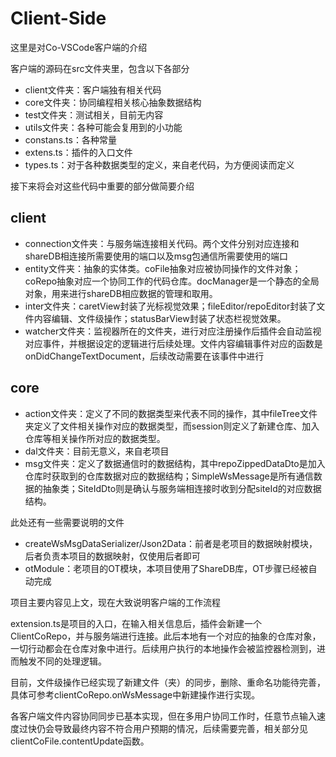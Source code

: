 # Client-Side

这里是对Co-VSCode客户端的介绍

客户端的源码在src文件夹里，包含以下各部分

* client文件夹：客户端独有相关代码
* core文件夹：协同编程相关核心抽象数据结构
* test文件夹：测试相关，目前无内容
* utils文件夹：各种可能会复用到的小功能
* constans.ts：各种常量
* extens.ts：插件的入口文件
* types.ts：对于各种数据类型的定义，来自老代码，为方便阅读而定义



接下来将会对这些代码中重要的部分做简要介绍

## client

* connection文件夹：与服务端连接相关代码。两个文件分别对应连接和shareDB相连接所需要使用的端口以及msg包通信所需要使用的端口
* entity文件夹：抽象的实体类。coFile抽象对应被协同操作的文件对象；coRepo抽象对应一个协同工作的代码仓库。docManager是一个静态的全局对象，用来进行shareDB相应数据的管理和取用。
* inter文件夹：caretView封装了光标视觉效果；fileEditor/repoEditor封装了文件内容编辑、文件级操作；statusBarView封装了状态栏视觉效果。
* watcher文件夹：监视器所在的文件夹，进行对应注册操作后插件会自动监视对应事件，并根据设定的逻辑进行后续处理。文件内容编辑事件对应的函数是onDidChangeTextDocument，后续改动需要在该事件中进行

## core

* action文件夹：定义了不同的数据类型来代表不同的操作，其中fileTree文件夹定义了文件相关操作对应的数据类型，而session则定义了新建仓库、加入仓库等相关操作所对应的数据类型。
* dal文件夹：目前无意义，来自老项目
* msg文件夹：定义了数据通信时的数据结构，其中repoZippedDataDto是加入仓库时获取到的仓库数据对应的数据结构；SimpleWsMessage是所有通信数据的抽象类；SiteIdDto则是确认与服务端相连接时收到分配siteId的对应数据结构。

此处还有一些需要说明的文件

* createWsMsgDataSerializer/Json2Data：前者是老项目的数据映射模块，后者负责本项目的数据映射，仅使用后者即可
* otModule：老项目的OT模块，本项目使用了ShareDB库，OT步骤已经被自动完成



项目主要内容见上文，现在大致说明客户端的工作流程

extension.ts是项目的入口，在输入相关信息后，插件会新建一个ClientCoRepo，并与服务端进行连接。此后本地有一个对应的抽象的仓库对象，一切行动都会在仓库对象中进行。后续用户执行的本地操作会被监控器检测到，进而触发不同的处理逻辑。

目前，文件级操作已经实现了新建文件（夹）的同步，删除、重命名功能待完善，具体可参考clientCoRepo.onWsMessage中新建操作进行实现。

各客户端文件内容协同同步已基本实现，但在多用户协同工作时，任意节点输入速度过快仍会导致最终内容不符合用户预期的情况，后续需要完善，相关部分见clientCoFile.contentUpdate函数。
